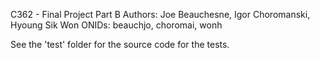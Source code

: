 C362 - Final Project Part B
Authors: Joe Beauchesne, Igor Choromanski, Hyoung Sik Won
ONIDs: beauchjo, choromai, wonh

See the 'test' folder for the source code for the tests.
